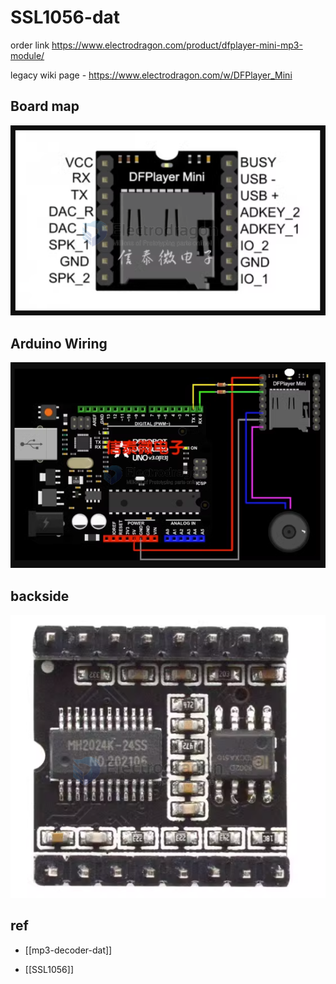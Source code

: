 
# SSL1056-dat

order link https://www.electrodragon.com/product/dfplayer-mini-mp3-module/

legacy wiki page - https://www.electrodragon.com/w/DFPlayer_Mini

## Board map 

![](2024-05-10-17-40-44.png)

## Arduino Wiring 

![](2024-05-10-17-41-08.png)

## backside 

![](2024-05-10-17-40-25.png)


## ref 

- [[mp3-decoder-dat]]

- [[SSL1056]]